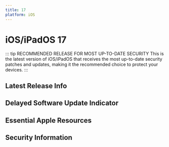 ```yaml
---
title: 17
platform: iOS
---
```


# iOS/iPadOS 17 <Badge type="tip" text="Current Version (N-0)" />

::: tip RECOMMENDED RELEASE FOR MOST UP-TO-DATE SECURITY
This is the latest version of iOS/iPadOS that receives the most up-to-date security patches and updates, making it the recommended choice to protect your devices.
:::


<script setup>
import LatestFeatures from './components/LatestFeatures.vue';
import SecurityInfo from './components/SecurityInfo.vue';
import ForcedUpdateDeferralIndicator from './components/ForcedUpdateDeferralIndicator.vue'; 
import LinksComponent from './components/LinksComponent.vue';

const frontmatter = {
  title: 'iOS 17',
  platform: 'iOS'
};
</script>

## Latest Release Info
<LatestFeatures :title="frontmatter.title" :platform="frontmatter.platform" :stage="frontmatter.stage" />

## Delayed Software Update Indicator
<ForcedUpdateDeferralIndicator :osVersion="frontmatter.title" :platform="frontmatter.platform" :stage="frontmatter.stage" />

## Essential Apple Resources
<LinksComponent :title="frontmatter.title" :platform="frontmatter.platform" :stage="frontmatter.stage" />

## Security Information
<SecurityInfo :title="frontmatter.title" :platform="frontmatter.platform" :stage="frontmatter.stage" />
